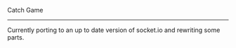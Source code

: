 Catch Game
__________

Currently porting to an up to date version of socket.io and rewriting some parts.
